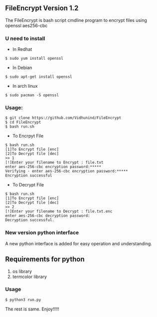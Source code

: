 ## FileEncrypt Version 1.2

The FileEncrypt is bash script cmdline program to encrypt files using openssl aes256-cbc

### U need to install
 
- In Redhat 
```
$ sudo yum install openssl
```
- In Debian
```
$ sudo apt-get install openssl
```
- In arch linux
```
$ sudo pacman -S openssl
```
### Usage:
```
$ git clone https://github.com/Vidhunind/FileEncrypt
$ cd FileEncrypt
$ bash run.sh
```
- To Encrpyt File
```
$ bash run.sh
[1]To Encrypt file [enc]
[2]To Decrypt file [dec]
>> 1
[!]Enter your filename to Encrypt : file.txt
enter aes-256-cbc encryption password:*****
Verifying - enter aes-256-cbc encryption password:*****
Encryption successful
```
- To Decrypt File
```
$ bash run.sh
[1]To Encrypt file [enc]
[2]To Decrypt file [dec]
>> 2
[!]Enter your filename to Decrypt : file.txt.enc
enter aes-256-cbc decryption password:
Decryption successful.
```
### New version python interface

A new python interface is added for easy operation and understanding. 

## Requirements for python 

1. os library 
2. termcolor library

### Usage
```
$ python3 run.py
```
The rest is same. Enjoy!!!!!
